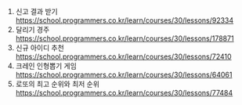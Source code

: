 1. 신고 결과 받기
https://school.programmers.co.kr/learn/courses/30/lessons/92334
2. 달리기 경주
https://school.programmers.co.kr/learn/courses/30/lessons/178871
3. 신규 아이디 추천
https://school.programmers.co.kr/learn/courses/30/lessons/72410
4. 크레인 인형뽑기 게임
https://school.programmers.co.kr/learn/courses/30/lessons/64061
5. 로또의 최고 순위와 최저 순위
https://school.programmers.co.kr/learn/courses/30/lessons/77484